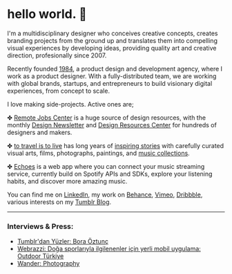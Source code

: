 # hello world. 👋

I'm a multidisciplinary designer who conceives creative concepts, creates branding projects from the ground up and translates them into compelling visual experiences by developing ideas, providing quality art and creative direction, profesionally since 2007.
					
Recently founded <a class="goto-social" href="https://1984.design" target="_blank">1984</a>, a product design and development agency, where I work as a product designer. With a fully-distributed team, we are working with global brands, startups, and entrepreneurs to build visionary digital experiences, from concept to scale.

I love making side-projects. Active ones are; 

✤ <a href="https://remotejobs.center" target="_blank">Remote Jobs Center</a> is a huge source of design resources, with the monthly <a class="goto-social" href="https://newsletter.remotejobs.center" target="_blank">Design Newsletter</a> and <a class="goto-social" href="https://resources.remotejobs.center" target="_blank">Design Resources Center</a> for hundreds of designers and makers.

✤ <a href="https://totravelistolive.co" target="_blank">to travel is to live</a> has long years of <a href="https://totravelistolive.co/stories/" target="_blank">inspiring stories</a> with carefully curated visual arts, films, photographs, paintings, and <a href="https://totravelistolive.co/music/" target="_blank"> music collections</a>.

✤ <a href="https://echoesapp.io" target="_blank">Echoes</a> is a web app where you can connect your music streaming service, currently build on Spotify APIs and SDKs, explore your listening habits, and discover more amazing music.

You can find me on <a class="goto-social" href="https://www.linkedin.com/in/boraoztunc/" target="_blank">LinkedIn</a>, my work on <a class="goto-social" href="https://www.behance.net/boraoztunc" target="_blank">Behance</a>, <a class="goto-social" href="https://vimeo.com/boraoztunc" target="_blank">Vimeo</a>, <a href="https://dribbble.com/boraoztunc" class="goto-social" target="_blank">Dribbble</a>, various interests on my <a href="https://blog.boraoztunc.net/" class="goto-social" target="_blank">Tumblr Blog</a>.

***

### Interviews & Press:
- <a class="goto-social" href="https://ekip.tumblr.com/post/170413326044/tumblrdan-y%C3%BCzler-bora-%C3%B6ztun%C3%A7-tumblrdan" target="_blank">Tumblr'dan Yüzler: Bora Öztunç</a>
- <a class="goto-social" href="https://webrazzi.com/2018/08/01/doga-sporlariyla-ilgilenenler-icin-yerli-mobil-uygulama-outdoor-turkiye/" target="_blank">Webrazzi: Doğa sporlarıyla ilgilenenler için yerli mobil uygulama: Outdoor Türkiye</a>
- <a class="goto-social" href="https://thisiswander.tumblr.com/post/138431542936/submit-to-wander" target="_blank">Wander: Photography</a>
